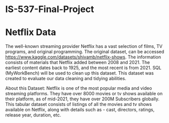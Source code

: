 # IS-537-Final-Project
# Netflix Data 

The well-known streaming provider Netflix has a vast selection of films, TV programs, and original programming. 
The original dataset, can be accessed https://www.kaggle.com/datasets/shivamb/netflix-shows. 
The information consists of materials that Netflix added between 2008 and 2021. The earliest content dates back to 1925, and the most recent is from 2021. 
SQL (MyWorkBench) will be used to clean up this dataset. This dataset was created to evaluate our data cleaning and tidying abilities. 

About this Dataset: Netflix is one of the most popular media and video streaming platforms. 
They have over 8000 movies or tv shows available on their platform, as of mid-2021, they have over 200M Subscribers globally. 
This tabular dataset consists of listings of all the movies and tv shows available on Netflix, along with details such as - cast, directors, ratings, release year, duration, etc.

